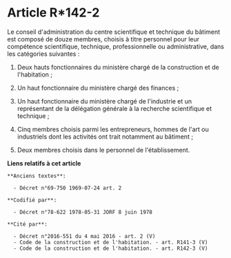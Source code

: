 # Article R*142-2

Le conseil d'administration du centre scientifique et technique du bâtiment est composé de douze membres, choisis à titre
personnel pour leur compétence scientifique, technique, professionnelle ou administrative, dans les catégories suivantes :

1. Deux hauts fonctionnaires du ministère chargé de la construction et de l'habitation ;

2. Un haut fonctionnaire du ministère chargé des finances ;

3. Un haut fonctionnaire du ministère chargé de l'industrie et un représentant de la délégation générale à la recherche
scientifique et technique ;

4. Cinq membres choisis parmi les entrepreneurs, hommes de l'art ou industriels dont les activités ont trait notamment au
bâtiment ;

5. Deux membres choisis dans le personnel de l'établissement.

**Liens relatifs à cet article**

	**Anciens textes**:

	  - Décret n°69-750 1969-07-24 art. 2

	**Codifié par**:

	  - Décret n°78-622 1978-05-31 JORF 8 juin 1978

	**Cité par**:

	  - Décret n°2016-551 du 4 mai 2016 - art. 2 (V)
	  - Code de la construction et de l'habitation. - art. R141-3 (V)
	  - Code de la construction et de l'habitation. - art. R142-3 (V)
